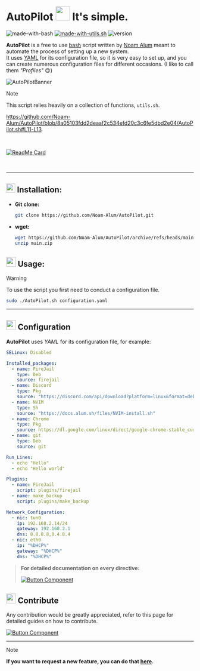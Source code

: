 # AutoPilot <img src="https://docs.alum.sh/images/AutoPilot-Icons/AutoPilot-icon-color.png" width="38" style="max-width: 100%;"> It's simple.
![made-with-bash](https://img.shields.io/badge/Made%20with-Bash-blue?style=plastic&labelColor=%237b7b7b&color=%23003972)
[![made-with-utils.sh](https://img.shields.io/badge/Made%20with-utils.sh-blue?style=plastic&labelColor=%237b7b7b&color=%23003972)](https://github.com/Noam-Alum/utils.sh)
![version](https://img.shields.io/badge/Version-1.0.0-blue?style=plastic&labelColor=%2390ee90&color=%23003972)

**AutoPilot** is a free to use [bash](https://en.wikipedia.org/wiki/Bash_(Unix_shell)) script written by [Noam Alum](https://www.linkedin.com/in/noam-alum/) meant to automate the process of setting up a new system.<br>
It uses [YAML](https://en.wikipedia.org/wiki/YAML) for its configuration file, so it is very easy to set up, and you can create numerous configuration files for different occasions. (I like to call them *"Profiles"* 🙃)

![AutoPilotBanner](https://docs.alum.sh/images/AutoPilot-Logo.png)

> [!NOTE]
> This script relies heavily on a collection of functions, `utils.sh`.
> 
> https://github.com/Noam-Alum/AutoPilot/blob/8a05103fdd2deaaf2c534efd20c3c6fe5dbd2e04/AutoPilot.sh#L11-L13
> 
> <br>
> 
> [![ReadMe Card](https://github-readme-stats.vercel.app/api/pin?username=Noam-Alum&repo=utils.sh&title_color=fff&icon_color=f9f9f9&text_color=9f9f9f&bg_color=151515)](https://github.com/Noam-Alum/utils.sh)

<br>

---

##  <img src="https://cdn.iconscout.com/icon/premium/png-256-thumb/install-1462529-1238097.png?f=webp&w=256" width="24" style="max-width: 100%;"> Installation:

- **Git clone:**
  ```sh
  git clone https://github.com/Noam-Alum/AutoPilot.git
  ```

- **wget:**
  ```sh
  wget https://github.com/Noam-Alum/AutoPilot/archive/refs/heads/main.zip
  unzip main.zip
  ```

## <img src="https://cdn-icons-png.flaticon.com/512/5486/5486152.png" width="26" style="max-width: 100%;"> Usage:

> [!WARNING]
> To use the script you first need to conduct a configuration file.

```sh
sudo ./AutoPilot.sh configuration.yaml
```

---

## <img src="https://icons.iconarchive.com/icons/dtafalonso/android-lollipop/256/Settings-icon.png" width="26" style="max-width: 100%;"> Configuration

**AutoPilot** uses *YAML* for its configuration file, for example:

```yaml
SELinux: Disabled

Installed_packages:
  - name: FireJail
    type: Deb
    source: firejail
  - name: Discord
    type: Pkg
    source: "https://discord.com/api/download?platform=linux&format=deb"
  - name: NVIM
    type: Sh
    source: "https://docs.alum.sh/files/NVIM-install.sh"
  - name: Chrome
    type: Pkg
    source: https://dl.google.com/linux/direct/google-chrome-stable_current_amd64.deb
  - name: git
    type: Deb
    source: git

Run_Lines:
  - echo "Hello"
  - echo "Hello world"

Plugins:
  - name: FireJail
    script: plugins/firejail
  - name: make_backup
    script: plugins/make_backup

Network_Configuration:
  - nic: tun0
    ip: 192.168.2.14/24
    gateway: 192.168.2.1
    dns: 8.8.8.8,8.4.8.4
  - nic: eth0
    ip: "%DHCP%"
    gateway: "%DHCP%"
    dns: "%DHCP%"
```

> **For detailed documentation on every directive:**
> 
> [![Button Component](https://readme-components.vercel.app/api?component=button&text=Documentation)](https://docs.alum.sh/AutoPilot/Introduction.html)

## <img src="https://www.freeiconspng.com/thumbs/helping-hand-icon-png/helping-hand-icon-png-25.png" width="26" style="max-width: 100%;"> Contribute

Any contribution would be greatly appreciated, refer to this page for detailed guides on how to contribute.

[![Button Component](https://readme-components.vercel.app/api?component=button&text=Contribute)](CONTRIBUTE.md)

<hr>

> [!NOTE]
> **If you want to request a new feature, you can do that [here](https://github.com/Noam-Alum/AutoPilot/issues/new?assignees=Noam-Alum&labels=feature+request&projects=&template=feature-request.md&title=Feature+request+%7C+%5Bfeature+request+short+description%5D).**
